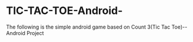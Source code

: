 # TIC-TAC-TOE-Android-
The following is the  simple android game based on Count 3(Tic Tac Toe)--Android Project
